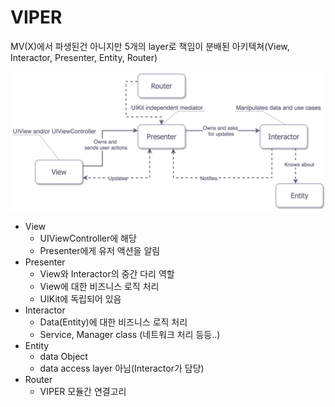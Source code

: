 # VIPER

MV(X)에서 파생된건 아니지만 5개의 layer로 책임이 분배된 아키텍쳐(View, Interactor, Presenter, Entity, Router)

<img src="./assets/viper.png" width=600>

- View
  - UIViewController에 해당
  - Presenter에게 유저 액션을 알림
- Presenter
  - View와 Interactor의 중간 다리 역할
  - View에 대한 비즈니스 로직 처리
  - UIKit에 독립되어 있음
- Interactor
  - Data(Entity)에 대한 비즈니스 로직 처리
  - Service, Manager class (네트워크 처리 등등..)
- Entity
  - data Object
  - data access layer 아님(Interactor가 담당)
- Router
  - VIPER 모듈간 연결고리
